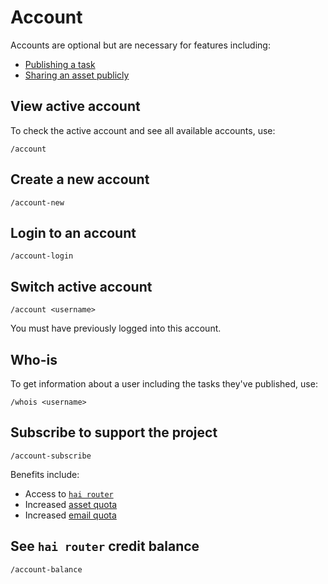 # Account

Accounts are optional but are necessary for features including:

- [Publishing a task](./tasks.md#publish-a-task)
- [Sharing an asset publicly](./assets.md#public-assets)

## View active account

To check the active account and see all available accounts, use:

```
/account
```

## Create a new account

```
/account-new
```

## Login to an account

```
/account-login
```

## Switch active account

```
/account <username>
```

You must have previously logged into this account.

## Who-is

To get information about a user including the tasks they've published, use:

```
/whois <username>
```

## Subscribe to support the project

```
/account-subscribe
```

Benefits include:

- Access to [`hai router`](../getting-started/api-keys.md#use-hai-router)
- Increased [asset quota](./assets.md#quota)
- Increased [email quota](./send-email.md#quota)

## See `hai router` credit balance

```
/account-balance
```
